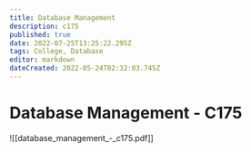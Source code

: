 ```yaml
---
title: Database Management
description: c175
published: true
date: 2022-07-25T13:25:22.295Z
tags: College, Database
editor: markdown
dateCreated: 2022-05-24T02:32:03.745Z
---
```

# Database Management - C175
![[database_management_-_c175.pdf]]